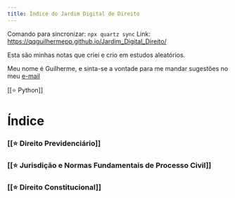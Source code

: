 ```yaml
---
title: Índice do Jardim Digital de Direito
---
```


Comando para sincronizar: `npx quartz sync`
Link: https://qqguilhermepp.github.io/Jardim_Digital_Direito/

Esta são minhas notas que criei e crio em estudos aleatórios.

Meu nome é Guilherme, e sinta-se a vontade para me mandar sugestões no meu [e-mail](mailto:guilherme.sampaio.gomes@outlook.com.br)

[[⭐ Python]]
# Índice
### [[⭐ Direito Previdenciário]]
### [[⭐ Jurisdição e Normas Fundamentais de Processo Civil]]
### [[⭐ Direito Constitucional]]
